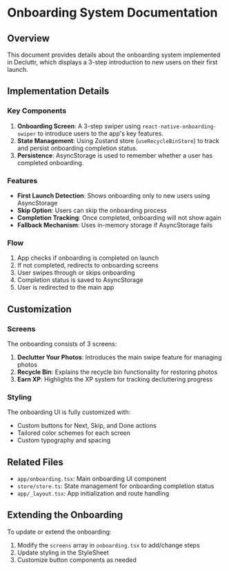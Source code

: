 # Onboarding System Documentation

## Overview

This document provides details about the onboarding system implemented in Decluttr, which displays a 3-step introduction to new users on their first launch.

## Implementation Details

### Key Components

1. **Onboarding Screen**: A 3-step swiper using `react-native-onboarding-swiper` to introduce users to the app's key features.
2. **State Management**: Using Zustand store (`useRecycleBinStore`) to track and persist onboarding completion status.
3. **Persistence**: AsyncStorage is used to remember whether a user has completed onboarding.

### Features

- **First Launch Detection**: Shows onboarding only to new users using AsyncStorage
- **Skip Option**: Users can skip the onboarding process
- **Completion Tracking**: Once completed, onboarding will not show again
- **Fallback Mechanism**: Uses in-memory storage if AsyncStorage fails

### Flow

1. App checks if onboarding is completed on launch
2. If not completed, redirects to onboarding screens
3. User swipes through or skips onboarding
4. Completion status is saved to AsyncStorage
5. User is redirected to the main app

## Customization

### Screens

The onboarding consists of 3 screens:

1. **Declutter Your Photos**: Introduces the main swipe feature for managing photos
2. **Recycle Bin**: Explains the recycle bin functionality for restoring photos
3. **Earn XP**: Highlights the XP system for tracking decluttering progress

### Styling

The onboarding UI is fully customized with:

- Custom buttons for Next, Skip, and Done actions
- Tailored color schemes for each screen
- Custom typography and spacing

## Related Files

- `app/onboarding.tsx`: Main onboarding UI component
- `store/store.ts`: State management for onboarding completion status
- `app/_layout.tsx`: App initialization and route handling

## Extending the Onboarding

To update or extend the onboarding:

1. Modify the `screens` array in `onboarding.tsx` to add/change steps
2. Update styling in the StyleSheet
3. Customize button components as needed

